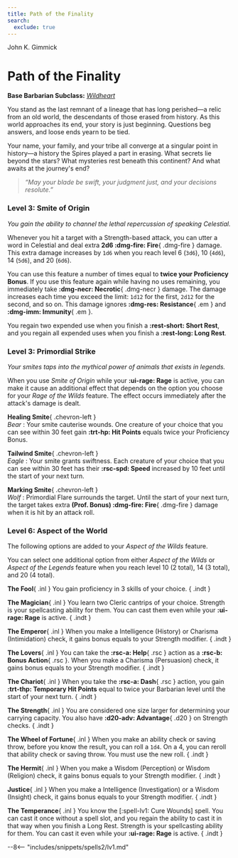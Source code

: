 ```yaml
---
title: Path of the Finality
search:
  exclude: true
---
```


<p style="display:none">

John K. Gimmick

</p>

# Path of the Finality

**Base Barbarian Subclass:** *[Wildheart](../../class/barbarian/wild-heart.md)*

You stand as the last remnant of a lineage that has long perished—a relic from an old world, the descendants of those erased from history. As this world approaches its end, your story is just beginning. Questions beg answers, and loose ends yearn to be tied.

Your name, your family, and your tribe all converge at a singular point in history—a history the Spires played a part in erasing. What secrets lie beyond the stars? What mysteries rest beneath this continent? And what awaits at the journey's end?

> *“May your blade be swift, your judgment just, and your decisions resolute.”*

### Level 3: Smite of Origin

*You gain the ability to channel the lethal repercussion of speaking Celestial.* 

Whenever you hit a target with a Strength-based attack, you can utter a word in Celestial and deal extra **2d6 :dmg-fire: Fire**{ .dmg-fire } damage. This extra damage increases by `1d6` when you reach level 6 (`3d6`), 10 (`4d6`), 14 (`5d6`), and 20 (`6d6`). 

You can use this feature a number of times equal to **twice your Proficiency Bonus**. If you use this feature again while having no uses remaining, you immediately take **:dmg-necr: Necrotic**{ .dmg-necr } damage. The damage increases each time you exceed the limit: `1d12` for the first, `2d12` for the second, and so on. This damage ignores **:dmg-res: Resistance**{ .em } and **:dmg-imm: Immunity**{ .em }.

You regain two expended use when you finish a **:rest-short: Short Rest**, and you regain all expended uses when you finish a **:rest-long: Long Rest**.

### Level 3: Primordial Strike

*Your smites taps into the mythical power of animals that exists in legends.*

When you use *Smite of Origin* while your **:ui-rage: Rage** is active, you can make it cause an additional effect that depends on the option you choose for your *Rage of the Wilds* feature. The effect occurs immediately after the attack's damage is dealt.

**Healing Smite**{ .chevron-left } <br>_Bear_
:   Your smite cauterise wounds. One creature of your choice that you can see within 30 feet gain **:trt-hp: Hit Points** equals twice your Proficiency Bonus.

**Tailwind Smite**{ .chevron-left } <br>_Eagle_
:   Your smite grants swiftness. Each creature of your choice that you can see within 30 feet has their **:rsc-spd: Speed** increased by 10 feet until the start of your next turn.

**Marking Smite**{ .chevron-left } <br>_Wolf_
:   Primordial Flare surrounds the target. Until the start of your next turn, the target takes extra **(Prof. Bonus) :dmg-fire: Fire**{ .dmg-fire } damage when it is hit by an attack roll.

### Level 6: Aspect of the World

The following options are added to your *Aspect of the Wilds* feature.

You can select one additional option from either *Aspect of the Wilds* or *Aspect of the Legends* feature when you reach level 10 (2 total), 14 (3 total), and 20 (4 total). 

**The Fool**{ .inl } You gain proficiency in 3 skills of your choice.
{ .indt }

**The Magician**{ .inl } You learn two Cleric cantrips of your choice. Strength is your spellcasting ability for them. You can cast them even while your **:ui-rage: Rage** is active.
{ .indt }

**The Emperor**{ .inl } When you make a Intelligence (History) or Charisma (Intimidation) check, it gains bonus equals to your Strength modifier.
{ .indt }

**The Lovers**{ .inl } You can take the **:rsc-a: Help**{ .rsc } action as a **:rsc-b: Bonus Action**{ .rsc }. When you make a Charisma (Persuasion) check, it gains bonus equals to your Strength modifier.
{ .indt }

**The Chariot**{ .inl } When you take the **:rsc-a: Dash**{ .rsc } action, you gain **:trt-thp: Temporary Hit Points** equal to twice your Barbarian level until the start of your next turn.
{ .indt }

**The Strength**{ .inl } You are considered one size larger for determining your carrying capacity. You also have **:d20-adv: Advantage**{ .d20 } on Strength checks.
{ .indt }

**The Wheel of Fortune**{ .inl } When you make an ability check or saving throw, before you know the result, you can roll a `1d4`. On a 4, you can reroll that ability check or saving throw. You must use the new roll.
{ .indt }

**The Hermit**{ .inl } When you make a Wisdom (Perception) or Wisdom (Religion) check, it gains bonus equals to your Strength modifier.
{ .indt }

**Justice**{ .inl } When you make a Intelligence (Investigation) or a Wisdom (Insight) check, it gains bonus equals to your Strength modifier.
{ .indt }

**The Temperance**{ .inl } You know the [:spell-lv1: Cure Wounds] spell. You can cast it once without a spell slot, and you regain the ability to cast it in that way when you finish a Long Rest. Strength is your spellcasting ability for them. You can cast it even while your **:ui-rage: Rage** is active.
{ .indt }

--8<-- "includes/snippets/spells2/lv1.md"